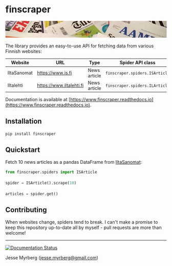 # finscraper

![finscraper cover](https://github.com/jmyrberg/finscraper/blob/master/docs/cover.jpg?raw=true)

The library provides an easy-to-use API for fetching data from various Finnish websites:

| Website     | URL                      | Type         | Spider API class               |
| ----------- | ------------------------ | ------------ | ------------------------------ |
| IltaSanomat | https://www.is.fi        | News article | `finscraper.spiders.ISArticle` |
| Iltalehti   | https://www.iltalehti.fi | News article | `finscraper.spiders.ILArticle` |

Documentation is available at [https://www.finscraper.readthedocs.io](https://www.finscraper.readthedocs.io).


## Installation

`pip install finscraper`


## Quickstart

Fetch 10 news articles as a pandas DataFrame from [IltaSanomat](https://is.fi):

```python
from finscraper.spiders import ISArticle

spider = ISArticle().scrape(10)

articles = spider.get()
```

## Contributing

When websites change, spiders tend to break. I can't make a promise to keep this
repository up-to-date all by myself - pull requests are more than welcome!


---

[![Documentation Status](https://readthedocs.org/projects/finscraper/badge/?version=latest)](https://finscraper.readthedocs.io/en/latest/?badge=latest)

Jesse Myrberg (jesse.myrberg@gmail.com)
